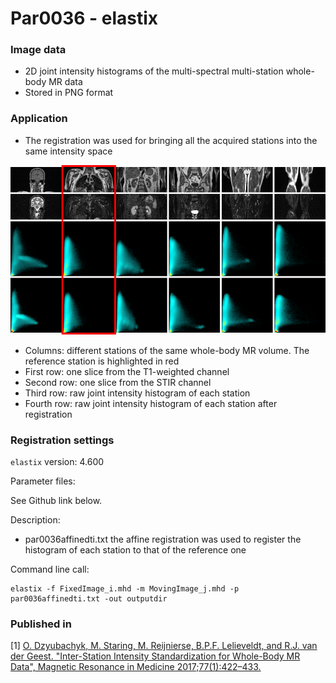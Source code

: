 # Par0036 - elastix

###  Image data

* 2D joint intensity histograms of the multi-spectral multi-station whole-body MR data
* Stored in PNG format

###  Application

* The registration was used for bringing all the acquired stations into the same intensity space

![alt-text](2D-hist-elastix-wiki.png)

* Columns: different stations of the same whole-body MR volume. The reference station is highlighted in red
* First row: one slice from the T1-weighted channel
* Second row: one slice from the STIR channel
* Third row: raw joint intensity histogram of each station
* Fourth row: raw joint intensity histogram of each station after registration

###  Registration settings

`elastix` version: 4.600

Parameter files:

See Github link below.

Description:

* par0036affinedti.txt the affine registration was used to register the histogram of each station to that of the reference one

Command line call:


    elastix -f FixedImage_i.mhd -m MovingImage_j.mhd -p par0036affinedti.txt -out outputdir


###  Published in

[1] [O. Dzyubachyk, M. Staring, M. Reijnierse, B.P.F. Lelieveldt, and R.J. van der Geest. "Inter-Station Intensity Standardization for Whole-Body MR Data", Magnetic Resonance in Medicine 2017;77(1):422–433.][2]

[2]: https://www.frontiersin.org/articles/10.3389/fninf.2017.00003/full
